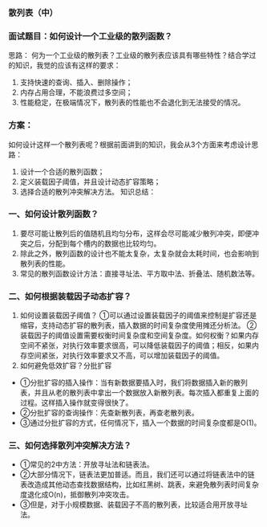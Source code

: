 ### 散列表（中）
### 面试题目：如何设计一个工业级的散列函数？
思路：
何为一个工业级的散列表？工业级的散列表应该具有哪些特性？结合学过的知识，我觉的应该有这样的要求：
1. 支持快速的查询、插入、删除操作；
2. 内存占用合理，不能浪费过多空间；
3. 性能稳定，在极端情况下，散列表的性能也不会退化到无法接受的情况。
### 方案：
如何设计这样一个散列表呢？根据前面讲到的知识，我会从3个方面来考虑设计思路：
1. 设计一个合适的散列函数；
2. 定义装载因子阈值，并且设计动态扩容策略；
3. 选择合适的散列冲突解决方法。
知识总结：
### 一、如何设计散列函数？
1. 要尽可能让散列后的值随机且均匀分布，这样会尽可能减少散列冲突，即便冲突之后，分配到每个槽内的数据也比较均匀。
2. 除此之外，散列函数的设计也不能太复杂，太复杂就会太耗时间，也会影响到散列表的性能。
3. 常见的散列函数设计方法：直接寻址法、平方取中法、折叠法、随机数法等。
### 二、如何根据装载因子动态扩容？
1. 如何设置装载因子阈值？
①可以通过设置装载因子的阈值来控制是扩容还是缩容，支持动态扩容的散列表，插入数据的时间复杂度使用摊还分析法。
②装载因子的阈值设置需要权衡时间复杂度和空间复杂度。如何权衡？如果内存空间不紧张，对执行效率要求很高，可以降低装载因子的阈值；相反，如果内存空间紧张，对执行效率要求又不高，可以增加装载因子的阈值。
2. 如何避免低效扩容？分批扩容
* ①分批扩容的插入操作：当有新数据要插入时，我们将数据插入新的散列表，并且从老的散列表中拿出一个数据放入新散列表。每次插入都重复上面的过程。这样插入操作就变得很快了。
* ②分批扩容的查询操作：先查新散列表，再查老散列表。
* ③通过分批扩容的方式，任何情况下，插入一个数据的时间复杂度都是O(1)。
### 三、如何选择散列冲突解决方法？
* ①常见的2中方法：开放寻址法和链表法。
* ②大部分情况下，链表法更加普适。而且，我们还可以通过将链表法中的链表改造成其他动态查找数据结构，比如红黑树、跳表，来避免散列表时间复杂度退化成O(n)，抵御散列冲突攻击。
* ③但是，对于小规模数据、装载因子不高的散列表，比较适合用开放寻址法。